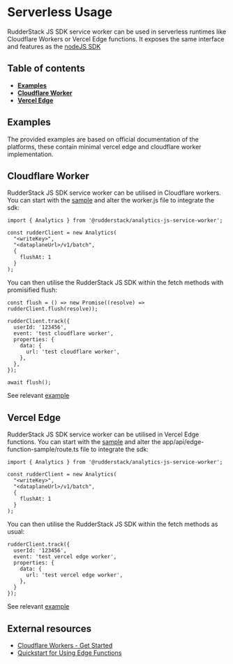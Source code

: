 # Serverless Usage

RudderStack JS SDK service worker can be used in serverless runtimes like Cloudflare Workers or Vercel Edge functions.
It exposes the same interface and features as the [nodeJS SDK](https://www.rudderstack.com/docs/sources/event-streams/sdks/rudderstack-node-sdk/)

## Table of contents

- [**Examples**](#examples)
- [**Cloudflare Worker**](#Cloudflare-Worker)
- [**Vercel Edge**](#Vercel-Edge)

## Examples

The provided examples are based on official documentation of the platforms, these contain minimal
vercel edge and cloudflare worker implementation.

## Cloudflare Worker

RudderStack JS SDK service worker can be utilised in Cloudflare workers. You can start with the
[sample](https://developers.cloudflare.com/workers/get-started/guide/) and alter the worker.js file
to integrate the sdk:

    import { Analytics } from '@rudderstack/analytics-js-service-worker';

    const rudderClient = new Analytics(
      "<writeKey>",
      "<dataplaneUrl>/v1/batch",
      {
        flushAt: 1
      }
    );

You can then utilise the RudderStack JS SDK within the fetch methods with promisified flush:

    const flush = () => new Promise((resolve) => rudderClient.flush(resolve));

    rudderClient.track({
      userId: '123456',
      event: 'test cloudflare worker',
      properties: {
        data: {
          url: 'test cloudflare worker',
        },
      },
    });

    await flush();

See relevant [example](https://github.com/rudderlabs/rudder-sdk-js/blob/main/examples/serverless/cloudflare-worker)

## Vercel Edge

RudderStack JS SDK service worker can be utilised in Vercel Edge functions. You can start with the
[sample](https://vercel.com/docs/functions/edge-functions/quickstart) and alter the
app/api/edge-function-sample/route.ts file to integrate the sdk:

    import { Analytics } from '@rudderstack/analytics-js-service-worker';

    const rudderClient = new Analytics(
      "<writeKey>",
      "<dataplaneUrl>/v1/batch",
      {
        flushAt: 1
      }
    );

You can then utilise the RudderStack JS SDK within the fetch methods as usual:

    rudderClient.track({
      userId: '123456',
      event: 'test vercel edge worker',
      properties: {
        data: {
          url: 'test vercel edge worker',
        },
      }
    });

See relevant [example](https://github.com/rudderlabs/rudder-sdk-js/blob/main/examples/serverless/vencel-edge)

## External resources

- [Cloudflare Workers - Get Started](https://developers.cloudflare.com/workers/get-started/guide/)
- [Quickstart for Using Edge Functions](https://vercel.com/docs/functions/edge-functions/quickstart)
